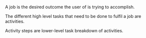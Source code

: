 


A job is the desired outcome the user of is trying to accomplish. 

The different high level tasks that need to be done to fulfil a job are activities. 

Activity steps are lower-level task breakdown of activities. 
